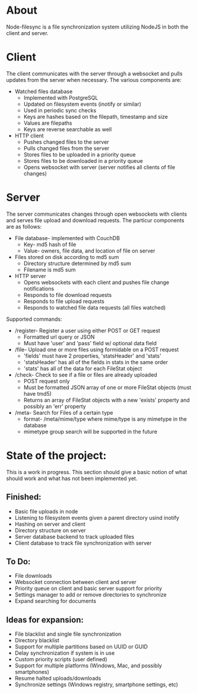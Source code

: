 About
=====

Node-filesync is a file synchronization system utilizing NodeJS in both the client and server.


Client
======

The client communicates with the server through a websocket and pulls updates from the server when necessary. The various components are:

* Watched files database
    * Implemented with PostgreSQL
	* Updated on filesystem events (inotify or similar)
	* Used in periodic sync checks
	* Keys are hashes based on the filepath, timestamp and size
	* Values are filepaths
	* Keys are reverse searchable as well
* HTTP client
    * Pushes changed files to the server
	* Pulls changed files from the server
	* Stores files to be uploaded in a priority queue
	* Stores files to be downloaded in a priority queue
	* Opens websocket with server (server notifies all clients of file changes)


Server
======

The server communicates changes through open websockets with clients and serves file upload and download requests. The particur components are as follows:

* File database- implemented with CouchDB
    * Key- md5 hash of file
	* Value- owners, file data, and location of file on server
* Files stored on disk according to md5 sum
    * Directory structure determined by md5 sum
	* Filename is md5 sum
* HTTP server
    * Opens websockets with each client and pushes file change notifications
	* Responds to file download requests
	* Responds to file upload requests
	* Responds to watched file data requests (all files watched)


Supported commands:

* /register- Register a user using either POST or GET request
	* Formatted url query or JSON
	* Must have 'user' and 'pass' field w/ optional data field
* /file- Upload one or more files using formidable on a POST request
	* 'fields' must have 2 properties, 'statsHeader' and 'stats'
	* 'statsHeader' has all of the fields in stats in the same order
	* 'stats' has all of the data for each FileStat object
* /check- Check to see if a file or files are already uploaded
	* POST request only
	* Must be formatted JSON array of one or more FileStat objects (must have tmd5)
	* Returns an array of FileStat objects with a new 'exists' property and possibly an 'err' property
* /meta- Search for Files of a certain type
	* format- /meta/mime/type where mime/type is any mimetype in the database
	* mimetype group search will be supported in the future


State of the project:
=====================

This is a work in progress. This section should give a basic notion of what should work and what has not been implemented yet.

Finished:
---------

* Basic file uploads in node
* Listening to filesystem events given a parent directory usind inotify
* Hashing on server and client
* Directory structure on server
* Server database backend to track uploaded files
* Client database to track file synchronization with server

To Do:
------

* File downloads
* Websocket connection between client and server
* Priority queue on client and basic server support for priority
* Settings manager to add or remove directories to synchronize
* Expand searching for documents

Ideas for expansion:
--------------------

* File blacklist and single file synchronization
* Directory blacklist
* Support for multiple partitions based on UUID or GUID
* Delay synchronization if system is in use
* Custom priority scripts (user defined)
* Support for multiple platforms (Windows, Mac, and possibly smartphones)
* Resume halted uploads/downloads
* Synchronize settings (Windows registry, smartphone settings, etc)
